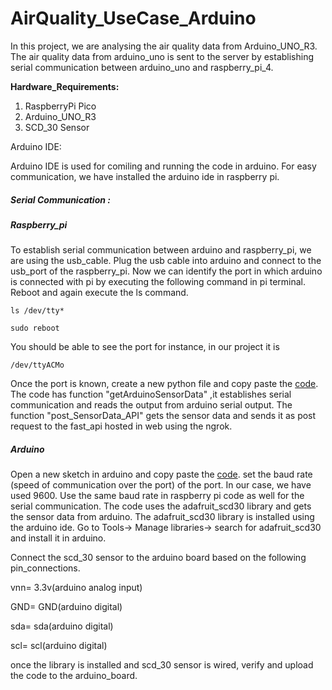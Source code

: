# AirQuality_UseCase_Arduino

In this project, we are analysing the air quality data from Arduino_UNO_R3. The air quality data from arduino_uno is sent to the server by establishing serial communication between arduino_uno and raspberry_pi_4.  

**Hardware_Requirements:**

<ol>
    <li>RaspberryPi Pico</li>
    <li>Arduino_UNO_R3</li>
    <li>SCD_30 Sensor</li>
</ol>


Arduino IDE:

Arduino  IDE is used for comiling and running the code  in arduino.  For easy communication, we have installed the arduino ide in raspberry pi. 

##### Serial Communication :

##### Raspberry_pi

To establish serial communication between arduino and raspberry_pi, we are using the usb_cable. Plug the usb cable into arduino and connect to the usb_port of the raspberry_pi.  Now we can identify the port in which arduino is connected with pi by executing the following command in pi terminal. Reboot and again execute the ls command.

``ls /dev/tty*``

``sudo reboot``

You should be able to see the port for instance, in our project it is

``/dev/ttyACMo``

Once the port is known, create a new python file and copy paste the [code](https://github.com/Ramya-Jayaraman-CseJku/DT_API/blob/main/air_Quality/arduino/serialComm_Arduino_Raspi.py). The code has function "getArduinoSensorData" ,it establishes serial communication and reads the output from arduino serial output. The function "post_SensorData_API" gets the sensor data and sends it as post request to the fast_api hosted in web using the ngrok.

##### Arduino

Open a new sketch in arduino and copy paste the [code](https://github.com/Ramya-Jayaraman-CseJku/DT_API/blob/main/air_Quality/arduino/sensorData.ino). set the baud rate (speed of communication over the port) of the port. In our case, we have used 9600. Use the same baud rate in raspberry pi code as well for the serial communication. The code uses the adafruit_scd30 library and gets the sensor data from arduino. The adafruit_scd30 library is installed using the arduino ide. Go to Tools-> Manage libraries-> search for adafruit_scd30 and install it in arduino. 

Connect the scd_30 sensor to the arduino board based on the following pin_connections.

vnn= 3.3v(arduino analog input)

GND= GND(arduino digital)

sda= sda(arduino digital)

scl= scl(arduino digital)

once the library is installed and scd_30 sensor is wired, verify and upload the code to the arduino_board.





